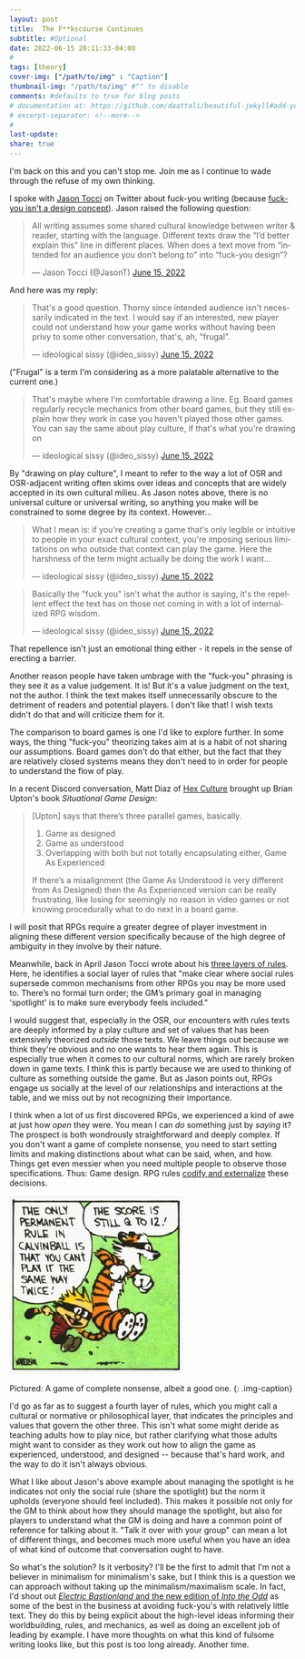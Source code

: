 ```yaml
---
layout: post
title:  The F**kscourse Continues
subtitle: #Optional
date: 2022-06-15 20:11:33-04:00
#
tags: [theory]
cover-img: ["/path/to/img" : "Caption"]
thumbnail-img: "/path/to/img" #"" to disable
comments: #defaults to true for blog posts
# documentation at: https://github.com/daattali/beautiful-jekyll#add-your-own-content
# excerpt-separator: <!--more-->
#
last-update: 
share: true
---
```

I'm back on this and you can't stop me. Join me as I continue to wade through the refuse of my own thinking.

I spoke with [Jason Tocci](https://pretendo.games/) on Twitter about fuck-you writing (because [fuck-you isn't a design concept](https://todistantlands.github.io/2022/06/15/fk-you-is-a-writing-concept.html)). Jason raised the following question:

<blockquote class="twitter-tweet" data-conversation="none"><p lang="en" dir="ltr">All writing assumes some shared cultural knowledge between writer &amp; reader, starting with the language. Different texts draw the “I’d better explain this” line in different places. When does a text move from “intended for an audience you don’t belong to” into “fuck-you design”?</p>&mdash; Jason Tocci (@JasonT) <a href="https://twitter.com/JasonT/status/1537110683434852356?ref_src=twsrc%5Etfw">June 15, 2022</a></blockquote> <script async src="https://platform.twitter.com/widgets.js" charset="utf-8"></script>

And here was my reply:

<blockquote class="twitter-tweet" data-conversation="none" data-dnt="true"><p lang="en" dir="ltr">That&#39;s a good question. Thorny since intended audience isn&#39;t necessarily indicated in the text. I would say if an interested, new player could not understand how your game works without having been privy to some other conversation, that&#39;s, ah, &quot;frugal&quot;.</p>&mdash; ideological sissy (@ideo_sissy) <a href="https://twitter.com/ideo_sissy/status/1537119003092602881?ref_src=twsrc%5Etfw">June 15, 2022</a></blockquote> <script async src="https://platform.twitter.com/widgets.js" charset="utf-8"></script>

("Frugal" is a term I'm considering as a more palatable alternative to the current one.)

<blockquote class="twitter-tweet" data-conversation="none" data-dnt="true"><p lang="en" dir="ltr">That&#39;s maybe where I&#39;m comfortable drawing a line. Eg. Board games regularly recycle mechanics from other board games, but they still explain how they work in case you haven&#39;t played those other games. You can say the same about play culture, if that&#39;s what you&#39;re drawing on</p>&mdash; ideological sissy (@ideo_sissy) <a href="https://twitter.com/ideo_sissy/status/1537119732100472834?ref_src=twsrc%5Etfw">June 15, 2022</a></blockquote> <script async src="https://platform.twitter.com/widgets.js" charset="utf-8"></script>

By "drawing on play culture", I meant to refer to the way a lot of OSR and OSR-adjacent writing often skims over ideas and concepts that are widely accepted in its own cultural milieu. As Jason notes above, there is no universal culture or universal writing, so anything you make will be constrained to some degree by its context. However...

<blockquote class="twitter-tweet" data-conversation="none" data-dnt="true"><p lang="en" dir="ltr">What I mean is: if you&#39;re creating a game that&#39;s only legible or intuitive to people in your exact cultural context, you&#39;re imposing serious limitations on who outside that context can play the game. Here the harshness of the term might actually be doing the work I want...</p>&mdash; ideological sissy (@ideo_sissy) <a href="https://twitter.com/ideo_sissy/status/1537120610156953601?ref_src=twsrc%5Etfw">June 15, 2022</a></blockquote> <script async src="https://platform.twitter.com/widgets.js" charset="utf-8"></script>

<blockquote class="twitter-tweet" data-conversation="none" data-dnt="true"><p lang="en" dir="ltr">Basically the &quot;fuck you&quot; isn&#39;t what the author is saying, it&#39;s the repellent effect the text has on those not coming in with a lot of internalized RPG wisdom.</p>&mdash; ideological sissy (@ideo_sissy) <a href="https://twitter.com/ideo_sissy/status/1537120961622851584?ref_src=twsrc%5Etfw">June 15, 2022</a></blockquote> <script async src="https://platform.twitter.com/widgets.js" charset="utf-8"></script>

That repellence isn't just an emotional thing either - it repels in the sense of erecting a barrier. 

Another reason people have taken umbrage with the "fuck-you" phrasing is they see it as a value judgement. It is! But it's a value judgment on the text, not the author. I think the text makes itself unnecessarily obscure to the detriment of readers and potential players. I don't like that! I wish texts didn't do that and will criticize them for it.

The comparison to board games is one I'd like to explore further. In some ways, the thing "fuck-you" theorizing takes aim at is a habit of not sharing our assumptions. Board games don't do that either, but the fact that they are relatively closed systems means they don't need to in order for people to understand the flow of play.

In a recent Discord conversation, Matt Diaz of [Hex Culture](https://hexculture.com/) brought up Brian Upton's book *Situational Game Design*:

> \[Upton\] says that there’s three parallel games, basically.
>1. Game as designed
>2. Game as understood  
>3. Overlapping with both but not totally encapsulating either, Game As Experienced
> 
> If there’s a misalignment (the Game As Understood is very different from As Designed) then the As Experienced version can be really frustrating, like losing for seemingly no reason in video games or not knowing procedurally what to do next in a board game.

I will posit that RPGs require a greater degree of player investment in aligning these different version specifically because of the high degree of ambiguity in they involve by their nature.

Meanwhile, back in April Jason Tocci wrote about his [three layers of rules](https://pretendo.games/2022/04/15/three-layers-of-rpg-rules/). Here, he identifies a social layer of rules that "make clear where social rules supersede common mechanisms from other RPGs you may be more used to. There’s no formal turn order; the GM’s primary goal in managing 'spotlight' is to make sure everybody feels included."

I would suggest that, especially in the OSR, our encounters with rules texts are deeply informed by a play culture and set of values that has been extensively theorized _outside_ those texts. We leave things out because we think they're obvious and no one wants to hear them again. This is especially true when it comes to our cultural norms, which are rarely broken down in game texts. I think this is partly because we are used to thinking of culture as something outside the game. But as Jason points out, RPGs engage us socially at the level of our relationships and interactions at the table, and we miss out by not recognizing their importance.

I think when a lot of us first discovered RPGs, we experienced a kind of awe at just how _open_ they were. You mean I can _do_ something just by _saying_ it? The prospect is both wondrously straightforward and deeply complex. If you don't want a game of complete nonsense, you need to start setting limits and making distinctions about what can be said, when, and how. Things get even messier when you need multiple people to observe those specifications. Thus: Game design. RPG rules [codify and externalize](https://www.necropraxis.com/2022/05/31/towards-objective-prosthetics/) these decisions.

![img](/img/calvinball.png)

Pictured: A game of complete nonsense, albeit a good one.
{: .img-caption}

I'd go as far as to suggest a fourth layer of rules, which you might call a cultural or normative or philosophical layer, that indicates the principles and values that govern the other three. This isn't what some might deride as teaching adults how to play nice, but rather clarifying what those adults might want to consider as they work out how to align the game as experienced, understood, and designed -- because that's hard work, and the way to do it isn't always obvious.

What I like about Jason's above example about managing the spotlight is he indicates not only the social rule (share the spotlight) but the norm it upholds (everyone should feel included). This makes it possible not only for the GM to think about how they should manage the spotlight, but also for players to understand what the GM is doing and have a common point of reference for talking about it. "Talk it over with your group" can mean a lot of different things, and becomes much more useful when you have an idea of what kind of outcome that conversation ought to have.

So what's the solution? Is it verbosity? I'll be the first to admit that I'm not a believer in minimalism for minimalism's sake, but I think this is a question we can approach without taking up the minimalism/maximalism scale. In fact, I'd shout out [_Electric Bastionland_ and the new edition of _Into the Odd_](https://www.bastionland.com/) as some of the best in the business at avoiding fuck-you's with relatively little text. They do this by being explicit about the high-level ideas informing their worldbuilding, rules, and mechanics, as well as doing an excellent job of leading by example. I have more thoughts on what this kind of fulsome writing looks like, but this post is too long already. Another time.